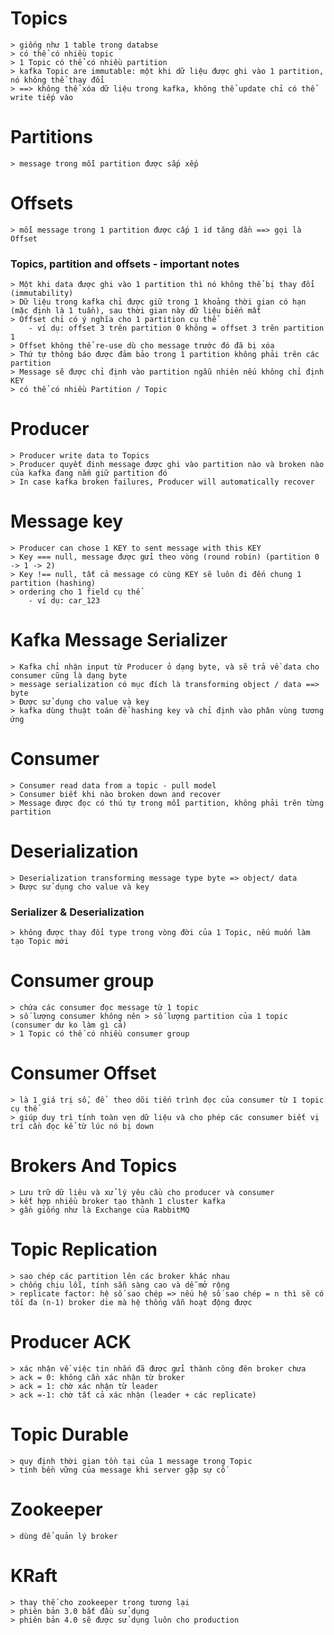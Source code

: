 # Topics

    > giống như 1 table trong databse
    > có thể có nhiều topic
    > 1 Topic có thể có nhiều partition
    > kafka Topic are immutable: một khi dữ liệu được ghi vào 1 partition, nó không thể thay đổi
    > ==> không thể xóa dữ liệu trong kafka, không thể update chỉ có thể write tiếp vào

# Partitions

    > message trong mỗi partition được sắp xếp

# Offsets

    > mỗi message trong 1 partition được cấp 1 id tăng dần ==> gọi là  Offset

### Topics, partition and offsets - important notes

    > Một khi data được ghi vào 1 partition thì nó không thể bị thay đổi (immutability)
    > Dữ liệu trong kafka chỉ được giữ trong 1 khoảng thời gian có hạn (mặc định là 1 tuần), sau thời gian này dữ liệu biến mất
    > Offset chỉ có ý nghĩa cho 1 partition cụ thể
        - ví dụ: offset 3 trên partition 0 không = offset 3 trên partition 1
    > Offset không thể re-use dù cho message trước đó đã bị xóa
    > Thứ tự thông báo được đảm bảo trong 1 partition không phải trên các partition
    > Message sẽ được chỉ định vào partition ngẫu nhiên nếu không chỉ định KEY
    > có thể có nhiều Partition / Topic

# Producer

    > Producer write data to Topics
    > Producer quyết đinh message được ghi vào partition nào và broken nào của kafka đang nắm giữ partition đó
    > In case kafka broken failures, Producer will automatically recover

# Message key

    > Producer can chose 1 KEY to sent message with this KEY
    > Key === null, message được gửi theo vòng (round robin) (partition 0 -> 1 -> 2)
    > Key !== null, tất cả message có cùng KEY sẽ luôn đi đến chung 1 partition (hashing)
    > ordering cho 1 field cụ thể
        - ví dụ: car_123

# Kafka Message Serializer

    > Kafka chỉ nhận input từ Producer ỏ dạng byte, và sẽ trả về data cho consumer cũng là dạng byte
    > message serialization có mục đích là transforming object / data ==> byte
    > Được sử dụng cho value và key
    > kafka dùng thuật toán để hashing key và chỉ định vào phân vùng tương ứng

# Consumer

    > Consumer read data from a topic - pull model
    > Consumer biết khi nào broken down and recover
    > Message được đọc có thú tự trong mỗi partition, không phải trên từng partition

# Deserialization

    > Deserialization transforming message type byte => object/ data
    > Được sử dụng cho value và key

### Serializer & Deserialization

    > không được thay đổi type trong vòng đời của 1 Topic, nếu muốn làm tạo Topic mới

# Consumer group

    > chứa các consumer đọc message từ 1 topic
    > số lượng consumer không nên > số lượng partition của 1 topic (consumer dư ko làm gì cả)
    > 1 Topic có thế có nhiều consumer group

# Consumer Offset

    > là 1 giá trị số, để  theo dõi tiến trình đọc của consumer từ 1 topic cụ thể
    > giúp duy trì tính toàn vẹn dữ liệu và cho phép các consumer biết vị trí cần đọc kể từ lúc nó bị down

# Brokers And Topics

    > Lưu trữ dữ liêu và xử lý yêu cầu cho producer và consumer
    > kết hợp nhiều broker tạo thành 1 cluster kafka
    > gần giống như là Exchange của RabbitMQ

# Topic Replication

    > sao chép các partition lên các broker khác nhau
    > chống chịu lỗi, tính sẵn sàng cao và dễ mở rộng
    > replicate factor: hệ số sao chép => nếu hệ số sao chép = n thì sẽ có tối đa (n-1) broker die mà hệ thống vẫn hoạt động được

# Producer ACK

    > xác nhận về việc tin nhắn đã được gửi thành công đên broker chưa
    > ack = 0: không cần xác nhận từ broker
    > ack = 1: chờ xác nhận từ leader
    > ack =-1: chờ tất cả xác nhận (leader + các replicate)

# Topic Durable

    > quy định thời gian tồn tại của 1 message trong Topic
    > tính bền vững của message khi server gặp sự cố

# Zookeeper

    > dùng để quản lý broker

# KRaft

    > thay thế cho zookeeper trong tương lại
    > phiên bản 3.0 bắt đầu sử dụng
    > phiên bản 4.0 sẽ được sử dụng luôn cho production
